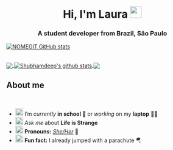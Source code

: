 <h1 align="center">Hi, I'm Laura <img src=https://github.com/TheDudeThatCode/TheDudeThatCode/blob/master/Assets/Earth.gif width="30"></h1>
<h3 align="center">A student developer from Brazil, São Paulo</h3>

[![NOMEGIT GitHub stats](https://github-readme-stats.vercel.app/api?username=laura4343)](https://github.com/laura4343/github-readme-stats)

<br>

<a href="https://github.com/laura4343">
  <img align="center" src="https://github-readme-stats.vercel.app/api/top-langs/?username=TheDudeThatCode&theme=dark&hide_langs_below=1" />
</a>

<a href="https://github.com/laura4343">
 <img align="center" src="https://github-readme-stats.vercel.app/api?username=TheDudeThatCode&show_icons=true&theme=dark&line_height=27" alt="Shubhamdeep's github stats"/>
</a>


<a href="https://github.com/laura4343/laura4343">
  <img align="center" src="https://github-readme-stats.vercel.app/api/pin/?username=TheDudeThatCode&repo=TheDudeThatCode&theme=dark" />
</a>



## About me
<br>

- <img alt="GIF" src="https://github.com/TheDudeThatCode/TheDudeThatCode/blob/master/Assets/wave.gif" width="20px" /> I’m *currently* **in school** 📒 or *working* on my **laptop** 👨‍💻
- <img alt="GIF" src="https://github.com/TheDudeThatCode/TheDudeThatCode/blob/master/Assets/happy.gif" width="20px" /> *Ask me* about **Life is Strange**
- <img alt="GIF" src="https://github.com/TheDudeThatCode/TheDudeThatCode/blob/master/Assets/powerup.gif" width="20px" /> **Pronouns:** [*She/Her*](https://pronoun.is/she) 🧔
- <img alt="GIF" src="https://github.com/TheDudeThatCode/TheDudeThatCode/blob/master/Assets/coin.gif" width="20px" /> **Fun fact:**  I already jumped with a parachute 🪂


<br>
